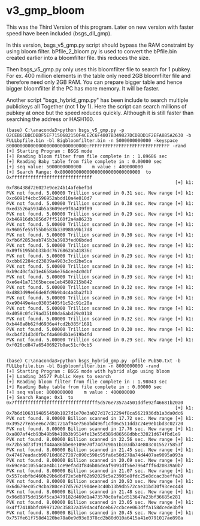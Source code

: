 # v3_gmp_bloom
This was the Third Version of this program. Later on new version with faster speed have been included (bsgs_dll_gmp).

In this version, bsgs_v5_gmp.py script should bypass the RAM constraint by using bloom filter.
bPfile_2_bloom.py is used to convert the bPfile.bin created earlier into a bloomfilter file. this reduces the size.

Then bsgs_v5_gmp.py only uses this bloomfilter file to search for 1 pubkey. 
For ex. 400 million elements in the table only need 2GB bloomfilter file and therefore need only 2GB RAM.
You can prepare bigger table and hence bigger bloomfilter if the PC has more memory. It will be faster.

Another script "bsgs_hybrid_gmp.py" has been include to search multiple publickeys all Together (not 1 by 1). Here the script can search millions of pubkey at once but the speed reduces quickly. Although it is still faster than searching the address or HASH160.

```
(base) C:\anaconda3>python bsgs_v5_gmp.py -p 02CEB6CBBCDBDF5EF7150682150F4CE2C6F4807B349827DCDBDD1F2EFA885A2630 -b FULLbpfile.bin -bl Bigbloomfilter.bin -n 5000000000000 -keyspace 800000000000000000000000000000:FFFFFFFFFFFFFFFFFFFFFFFFFFFFFF -rand
[+] Starting Program : BSGS mode
[+] Reading bloom filter from file complete in : 1.89686 sec
[+] Reading Baby table from file complete in : 0.00000 sec
[+] seq value: 5000000000000    m value : 400000000
[+] Search Range: 0x800000000000000000000000000000  to  0xffffffffffffffffffffffffffffff
                                                               [+] k1: 0xf86438d726027e9ce24b14afebef1d
PVK not found. 5.00000 Trillion scanned in 0.31 sec. New range [+] k1: 0xc6091f4cbc596952abdd10a4e010d7
PVK not found. 5.00000 Trillion scanned in 0.38 sec. New range [+] k1: 0xed3526a5934b5a3609ee9f8a439f89
PVK not found. 5.00000 Trillion scanned in 0.29 sec. New range [+] k1: 0xb46916db3856d7ff5160f2a4a8623b
PVK not found. 5.00000 Trillion scanned in 0.30 sec. New range [+] k1: 0x9605fe55f55b0583b330980a9b17d8
PVK not found. 5.00000 Trillion scanned in 0.30 sec. New range [+] k1: 0xfb6f2853eab745b3a3983fed06bded
PVK not found. 5.00000 Trillion scanned in 0.29 sec. New range [+] k1: 0x89f6195bbb33bdc7676862ab41836c
PVK not found. 5.00000 Trillion scanned in 0.29 sec. New range [+] k1: 0xcbb62284cd23839a4983c3cd2be5ca
PVK not found. 5.00000 Trillion scanned in 0.38 sec. New range [+] k1: 0xb9c40cfa21e4658a6e764cee4c0dbf
PVK not found. 5.00000 Trillion scanned in 0.39 sec. New range [+] k1: 0xe6e41a71365becee1eb4589215b842
PVK not found. 5.00000 Trillion scanned in 0.32 sec. New range [+] k1: 0xd883d99e66de8fd9b9b4c4a4ba2fb3
PVK not found. 5.00000 Trillion scanned in 0.30 sec. New range [+] k1: 0xe90449e4ac03035405f1c52c91c20a
PVK not found. 5.00000 Trillion scanned in 0.38 sec. New range [+] k1: 0xd058c0fc79ad35100da6abd29c0118
PVK not found. 5.00000 Trillion scanned in 0.32 sec. New range [+] k1: 0xb440a8b62fd6936e4fcd2b385f1691
PVK not found. 5.00000 Trillion scanned in 0.30 sec. New range [+] k1: 0xcb4f21d3d0fbcf4a600db1e619b4fd
PVK not found. 5.00000 Trillion scanned in 0.29 sec. New range [+] k1: 0xf026cd847a65406927b0ac51cf0cb5


(base) C:\anaconda3>python bsgs_hybrid_gmp.py -pfile Pub50.txt -b FULLbpfile.bin -bl Bigbloomfilter.bin -n 8000000000 -rand
[+] Starting Program : BSGS mode with hybrid algo using bloom
[+] Loading 34577 Public Keys to search
[+] Reading bloom filter from file complete in : 1.98043 sec
[+] Reading Baby table from file complete in : 0.00000 sec
[+] seq value: 8000000000    m value : 400000000
[+] Search Range: 0x1  to  0x7fffffffffffffffffffffffffffffff5d576e7357a4501ddfe92f46681b20a0
                                                               [+] k1: 0x7b6d1063194855450b1027d1e70e3a027d17c12294f8ca5621936db1a3da0dc6
PVK not found. 8.00000 Billion scanned in 17.72 sec. New range [+] k1: 0x395277ea5ee6c7d81721af94e756abd496f1cf06c511dd3c24e9eb1bd3c02720
PVK not found. 8.00000 Billion scanned in 17.76 sec. New range [+] k1: 0xa807af4cb93b49b9b410b3b9514fe13e55d389d86568dbbc32021d674fbd1e9
PVK not found. 8.00000 Billion scanned in 22.56 sec. New range [+] k1: 0x72b53d73f191f44aa86bbe8e109e70f74d7c90a1b103db74e803c0155275853f
PVK not found. 8.00000 Billion scanned in 21.45 sec. New range [+] k1: 0x47467eadacb90710d8627287c090c598c95fa6e50d278a74d4407ae9095a093a
PVK not found. 8.00000 Billion scanned in 20.69 sec. New range [+] k1: 0x69ce4c10554cae4b11ce9efad3f846b86deaf9091df56e7964fff6d20839a0b7
PVK not found. 8.00000 Billion scanned in 21.07 sec. New range [+] k1: 0x557cebfbd460b29b6d6d72e5ebf62b92029c5a23905e8fdc25e8dcac3beffa20
PVK not found. 8.00000 Billion scanned in 20.93 sec. New range [+] k1: 0x6d679ec05c9cba280ce37d57621904ee3c40b13b9db572cae31bd30f93cec448
PVK not found. 8.00000 Billion scanned in 21.48 sec. New range [+] k1: 0x96d8875dd156f5ca3479182d469d1a473570c0afa1d513647a23bf36685e281
PVK not found. 8.00000 Billion scanned in 23.05 sec. New range [+] k1: 0x4ff7418bbfc0997120c35832a359dac4f4ceb67ccbcee063dffa158dcede3bf9
PVK not found. 8.00000 Billion scanned in 20.45 sec. New range [+] k1: 0x757fe61f758d4120be78a0e9d93e8378cd2b80d010a6415a41e0791017ae898a
```
